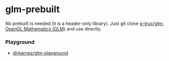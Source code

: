 glm-prebuilt
============
No prebuilt is needed (it is a header-only library). Just git clone [g-truc/glm: OpenGL Mathematics (GLM)](https://github.com/g-truc/glm) and use directly.

### Playground
- [dirkarnez/glm-playground](https://github.com/dirkarnez/glm-playground)

